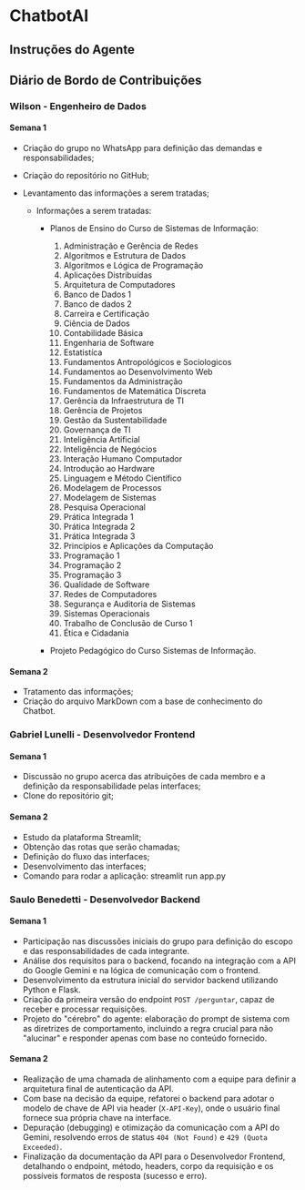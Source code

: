 # ChatbotAI

## Instruções do Agente

## Diário de Bordo de Contribuições

### Wilson - Engenheiro de Dados

#### Semana 1

- Criação do grupo no WhatsApp para definição das demandas e responsabilidades;

- Criação do repositório no GitHub;

- Levantamento das informações a serem tratadas;

    - Informações a serem tratadas:
        - Planos de Ensino do Curso de Sistemas de Informação:
            1. Administração e Gerência de Redes  
            2. Algoritmos e Estrutura de Dados  
            3. Algoritmos e Lógica de Programação  
            4. Aplicações Distribuídas  
            5. Arquitetura de Computadores  
            6. Banco de Dados 1  
            7. Banco de dados 2  
            8. Carreira e Certificação  
            9. Ciência de Dados  
            10. Contabilidade Básica  
            11. Engenharia de Software  
            12. Estatistíca  
            13. Fundamentos Antropológicos e Sociologicos  
            14. Fundamentos ao Desenvolvimento Web  
            15. Fundamentos da Administração  
            16. Fundamentos de Matemática Discreta  
            17. Gerência da Infraestrutura de TI  
            18. Gerência de Projetos  
            19. Gestão da Sustentabilidade  
            20. Governança de TI  
            21. Inteligência Artificial  
            22. Inteligência de Negócios  
            23. Interação Humano Computador  
            24. Introdução ao Hardware  
            25. Linguagem e Método Científico  
            26. Modelagem de Processos  
            27. Modelagem de Sistemas  
            28. Pesquisa Operacional  
            29. Prática Integrada 1  
            30. Prática Integrada 2  
            31. Prática Integrada 3  
            32. Princípios e Aplicações da Computação  
            33. Programação 1  
            34. Programação 2  
            35. Programação 3  
            36. Qualidade de Software  
            37. Redes de Computadores  
            38. Segurança e Auditoria de Sistemas  
            39. Sistemas Operacionais  
            40. Trabalho de Conclusão de Curso 1  
            41. Ética e Cidadania  

        - Projeto Pedagógico do Curso Sistemas de Informação.

#### Semana 2 

- Tratamento das informações;
- Criação do arquivo MarkDown com a base de conhecimento do Chatbot.

### Gabriel Lunelli - Desenvolvedor Frontend

#### Semana 1

- Discussão no grupo acerca das atribuições de cada membro e a definição da responsabilidade pelas interfaces;
- Clone do repositório git;

#### Semana 2

- Estudo da plataforma Streamlit;
- Obtenção das rotas que serão chamadas;
- Definição do fluxo das interfaces;
- Desenvolvimento das interfaces;
- Comando para rodar a aplicação: streamlit run app.py

### Saulo Benedetti - Desenvolvedor Backend

#### Semana 1

- Participação nas discussões iniciais do grupo para definição do escopo e das responsabilidades de cada integrante.
- Análise dos requisitos para o backend, focando na integração com a API do Google Gemini e na lógica de comunicação com o frontend.
- Desenvolvimento da estrutura inicial do servidor backend utilizando Python e Flask.
- Criação da primeira versão do endpoint ``POST /perguntar``, capaz de receber e processar requisições.
- Projeto do "cérebro" do agente: elaboração do prompt de sistema com as diretrizes de comportamento, incluindo a regra crucial para não "alucinar" e responder apenas com base no conteúdo fornecido.

#### Semana 2

- Realização de uma chamada de alinhamento com a equipe para definir a arquitetura final de autenticação da API.
- Com base na decisão da equipe, refatorei o backend para adotar o modelo de chave de API via header (``X-API-Key``), onde o usuário final fornece sua própria chave na interface.
- Depuração (debugging) e otimização da comunicação com a API do Gemini, resolvendo erros de status ``404 (Not Found)`` e ``429 (Quota Exceeded)``.
- Finalização da documentação da API para o Desenvolvedor Frontend, detalhando o endpoint, método, headers, corpo da requisição e os possíveis formatos de resposta (sucesso e erro).


